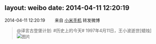 layout: weibo
date: 2014-04-11 12:20:19
---
<meta name="referrer" content="no-referrer" />

2014-04-11 12:20:19  &nbsp;&nbsp;&nbsp;&nbsp;&nbsp;&nbsp; 来自 <a href="http://app.weibo.com/t/feed/22zMnn" rel="nofollow">小米手机</a>
转发微博
>  @译言古登堡计划: #历史上的今天# 1997年4月11日，王小波逝世[蜡烛] ​​​
>  ![图片](https://ww4.sinaimg.cn/large/a5e24d24gw1efbfqtbmarj209q0c83yy.jpg)
